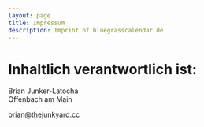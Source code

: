 ```yaml
---
layout: page
title: Impressum
description: Imprint of bluegrasscalendar.de
---
```


# Inhaltlich verantwortlich ist:

Brian Junker-Latocha  
Offenbach am Main

[brian@thejunkyard.cc](mailto:brian@thejunkyard.cc)